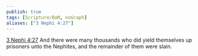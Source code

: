 ```yaml
---
publish: true
tags: [Scripture/BoM, noGraph]
aliases: ["3 Nephi 4:27"]
---
```

[3 Nephi 4:27](https://churchofjesuschrist.org/study/scriptures/bofm/3-ne/4?lang=eng&id=p27#p27) And there were many thousands who did yield themselves up prisoners unto the Nephites, and the remainder of them were slain.
